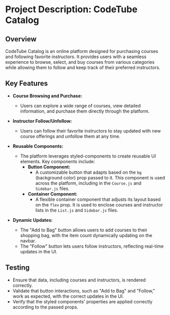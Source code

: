 # Project Description: CodeTube Catalog

## Overview
CodeTube Catalog is an online platform designed for purchasing courses and following favorite instructors. It provides users with a seamless experience to browse, select, and buy courses from various categories while allowing them to follow and keep track of their preferred instructors.

## Key Features

- **Course Browsing and Purchase:** 
  - Users can explore a wide range of courses, view detailed information, and purchase them directly through the platform.

- **Instructor Follow/Unfollow:** 
  - Users can follow their favorite instructors to stay updated with new course offerings and unfollow them at any time.

- **Reusable Components:** 
  - The platform leverages styled-components to create reusable UI elements. Key components include:
    - **Button Component:** 
      - A customizable button that adapts based on the `bg` (background color) prop passed to it. This component is used across the platform, including in the `Course.js` and `Sidebar.js` files.
    - **Container Component:** 
      - A flexible container component that adjusts its layout based on the `flex` prop. It is used to enclose courses and instructor lists in the `List.js` and `Sidebar.js` files.

- **Dynamic Updates:**
  - The "Add to Bag" button allows users to add courses to their shopping bag, with the item count dynamically updating on the navbar.
  - The "Follow" button lets users follow instructors, reflecting real-time updates in the UI.

## Testing

- Ensure that data, including courses and instructors, is rendered correctly.
- Validate that button interactions, such as "Add to Bag" and "Follow," work as expected, with the correct updates in the UI.
- Verify that the styled components' properties are applied correctly according to the passed props.
